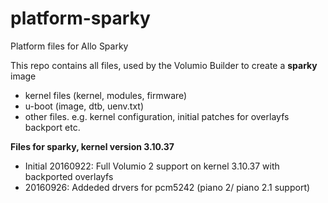 # platform-sparky
Platform files for Allo Sparky

This repo contains all files, used by the Volumio Builder to create a **sparky** image

- kernel files (kernel, modules, firmware)
- u-boot (image, dtb, uenv.txt)
- other files. e.g. kernel configuration, initial patches for overlayfs backport etc.


**Files for sparky, kernel version 3.10.37**
- Initial 20160922: Full Volumio 2 support on kernel 3.10.37 with backported overlayfs
- 20160926: Addeded drvers for pcm5242 (piano 2/ piano 2.1 support)
 

